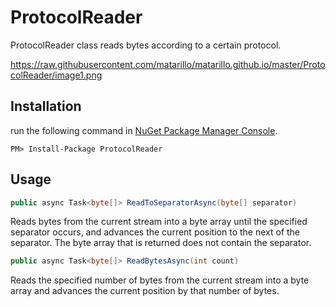 # ProtocolReader
ProtocolReader class reads bytes according to a certain protocol.

https://raw.githubusercontent.com/matarillo/matarillo.github.io/master/ProtocolReader/image1.png

## Installation

run the following command in [NuGet Package Manager Console](https://docs.microsoft.com/ja-jp/nuget/tools/package-manager-console).

```
PM> Install-Package ProtocolReader
```

## Usage

```cs
public async Task<byte[]> ReadToSeparatorAsync(byte[] separator)
```

Reads bytes from the current stream into a byte array until the specified separator occurs, and advances the current position to the next of the separator. The byte array that is returned does not contain the separator.

```cs
public async Task<byte[]> ReadBytesAsync(int count)
```

Reads the specified number of bytes from the current stream into a byte array and advances the current position by that number of bytes.
